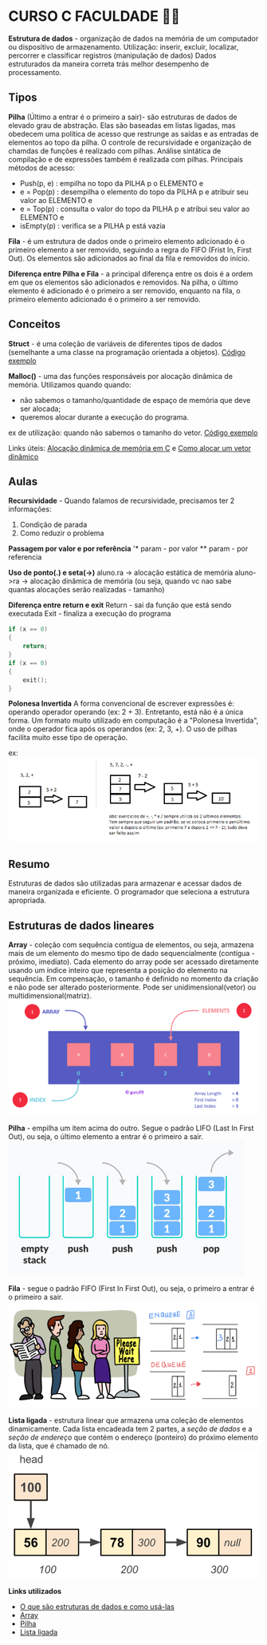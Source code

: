 # CURSO C FACULDADE 👩‍🎓
**Estrutura de dados** - organização de dados na memória de um computador ou dispositivo de armazenamento. Utilização: inserir, excluir, localizar, percorrer e classificar registros (manipulação de dados)
Dados estruturados da maneira correta trás melhor desempenho de processamento.

## Tipos
**Pilha** (Último a entrar é o primeiro a sair)- são estruturas de dados de elevado grau de abstração. Elas são baseadas em listas ligadas, mas obedecem uma política de acesso que restrunge as saídas e as entradas de elementos ao topo da pilha. O controle de recursividade e organização de chamdas de funções é realizado com pilhas. Análise sintática de compilação e de expressões também é realizada com pilhas.
Principais métodos de acesso:
- Push(p, e) : empilha no topo da PILHA p o ELEMENTO e
- e = Pop(p) : desempilha o elemento do topo da PILHA p e atribuir seu valor ao ELEMENTO e
- e = Top(p) : consulta o valor do topo da PILHA p e atribui seu valor ao ELEMENTO e
- isEmpty(p) : verifica se a PILHA p está vazia

**Fila** - é um estrutura de dados onde o primeiro elemento adicionado é o primeiro elemento a ser removido, seguindo a regra do FIFO (Frist In, First Out). Os elementos são adicionados ao final da fila e removidos do início.

**Diferença entre Pilha e Fila** - a principal diferença entre os dois é a ordem em que os elementos são adicionados e removidos. Na pilha, o último elemento é adicionado é o primeiro a ser removido, enquanto na fila, o primeiro elemento adicionado é o primeiro a ser removido.

## Conceitos
**Struct** - é uma coleção de variáveis de diferentes tipos de dados (semelhante a uma classe na programação orientada a objetos).
[Código exemplo](/conceitos/struct.c)

**Malloc()** - uma das funções responsáveis por alocação dinâmica de memória. 
Utilizamos quando quando:
 - não sabemos o tamanho/quantidade de espaço de memória que deve ser alocada;
 - queremos alocar durante a execução do programa.

ex de utilização: quando não sabemos o tamanho do vetor. [Código exemplo](/conceitos/malloc.c)

Links úteis: 
[Alocação dinâmica de memória em C](https://www.programiz.com/c-programming/c-dynamic-memory-allocation) e
[Como alocar um vetor dinâmico](https://wagnergaspar.com/como-alocar-um-vetor-dinamico-na-linguagem-c/)

## Aulas

**Recursividade** - Quando falamos de recursividade, precisamos ter 2 informações:
1) Condição de parada
2) Como reduzir o problema

**Passagem por valor e por referência**
'* param - por valor
** param - por referencia

**Uso de ponto(.) e seta(->)**
aluno.ra -> alocação estática de memória
aluno->ra -> alocação dinâmica de memória (ou seja, quando vc nao sabe quantas alocações serão realizadas - tamanho)

**Diferença entre return e exit**
Return - sai da função que está sendo executada
Exit - finaliza a execução do programa
``` C
if (x == 0)
{
    return;
}
if (x == 0)
{
    exit();
}
```

**Polonesa Invertida**
A forma convencional de escrever expressões é: operando operador operando (ex: 2 + 3). Entretanto, está não é a única forma. Um formato muito utilizado em computação é a "Polonesa Invertida", onde o operador fica após os operandos (ex: 2, 3, +). O uso de pilhas facilita muito esse tipo de operação.

ex:
![ex notação polonesa invertida](/c/segundo_ano/estrutura_dados/imagens/ex_polonesa_invertida.png)

## **Resumo**

Estruturas de dados são utilizadas para armazenar e acessar dados de maneira organizada e eficiente. O programador que seleciona a estrutura apropriada.

## Estruturas de dados lineares

**Array** - coleção com sequência contígua de elementos, ou seja, armazena mais de um elemento do mesmo tipo de dado sequencialmente (contígua - próximo, imediato). 
Cada elemento do array pode ser acessado diretamente usando um índice inteiro que representa a posição do elemento na sequência. Em compensação, o tamanho é definido no momento da criação e não pode ser alterado posteriormente.
Pode ser unidimensional(vetor) ou multidimensional(matriz). 
![imagem array](/c/segundo_ano/estrutura_dados/imagens/array.png)


**Pilha** - empilha um item acima do outro. Segue o padrão LIFO (Last In First Out), ou seja, o último elemento a entrar é o primeiro a sair.
![imagem pilha](/c/segundo_ano/estrutura_dados/imagens/pilha.png)

**Fila** - segue o padrão FIFO (First In First Out), ou seja, o primeiro a entrar é o primeiro a sair.
![imagem fila](/c/segundo_ano/estrutura_dados/imagens/fila.png)

**Lista ligada** - estrutura linear que armazena uma coleção de elementos dinamicamente. Cada lista encadeada tem 2 partes, a *seção de dados* e a *seção de endereço* que contém o endereço (ponteiro) do próximo elemento da lista, que é chamado de nó. 
![imagem lista ligada](/c/segundo_ano/estrutura_dados/imagens/lista_ligada.png)


**Links utilizados**
- [O que são estruturas de dados e como usá-las](https://www.edureka.co/blog/c-data-structures/#:~:text=Data%20Structures%20in%20C%20are,it%20according%20to%20their%20convenience.)
- [Array](https://www.guru99.com/array-data-structure.html)
- [Pilha](https://www.programiz.com/dsa/stack)
- [Lista ligada](https://www.sanfoundry.com/c-program-implement-singly-linked-list/)

